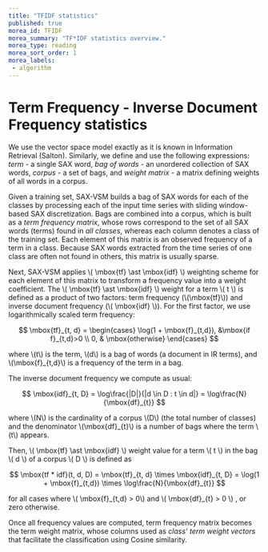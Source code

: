 ```yaml
---
title: "TFIDF statistics"
published: true
morea_id: TFIDF
morea_summary: "TF*IDF statistics overview."
morea_type: reading
morea_sort_order: 1
morea_labels:
 - algorithm
---
```



# Term Frequency - Inverse Document Frequency statistics

We use the vector space model exactly as it is known in Information Retrieval (Salton). Similarly, we define and use the following expressions: _term_ - a single SAX word, _bag of words_ - an unordered collection of SAX words, _corpus_ - a set of bags, and _weight matrix_ - a matrix defining weights of all words in a corpus. 

Given a training set, SAX-VSM builds a bag of SAX words for each of the classes by processing each of the input time series with sliding window-based SAX discretization. Bags are combined into a corpus, which is built as a _term frequency matrix_, whose
rows correspond to the set of all SAX words (terms) found in _all classes_, whereas each column denotes a class of the training set. 
Each element of this matrix is an observed frequency of a term in a class. Because SAX words extracted from the time series of one class are often not found in others, this matrix is usually sparse. 

Next, SAX-VSM applies \\( \mbox{tf} \ast \mbox{idf} \\) weighting scheme for each element of this matrix to transform a frequency value into a weight coefficient. The \\( \mbox{tf} \ast \mbox{idf} \\) weight for a term \\( t \\) is defined as a product of two factors: term frequency (\\(\mbox{tf}\\)) and inverse document frequency (\\( \mbox{idf} \\)). For the first factor, we use logarithmically scaled term frequency:

$$ \mbox{tf}_{t, d} =  \begin{cases} \log(1 + \mbox{f}_{t,d}), &\mbox{if f}_{t,d}>0  \\ 0, & \mbox{otherwise} \end{cases} $$ 

where \\(t\\) is the term, \\(d\\) is a bag of words (a document in IR terms), and \\(\mbox{f}_{t,d}\\) is a frequency of the term in a bag.

The inverse document frequency we compute as usual:

$$ \mbox{idf}_{t, D} =  \log\frac{|D|}{|d \in D : t \in d|} = \log\frac{N}{\mbox{df}_{t}} $$

where \\(N\\) is the cardinality of a corpus \\(D\\) (the total number of classes) and the 
denominator \\(\mbox{df}_{t}\\) is a number of bags where the term \\(t\\) appears.

Then, \\( \mbox{tf} \ast \mbox{idf} \\) weight value for a term \\( t \\) in the bag \\( d \\) of a corpus \\( D \\) 
is defined as 

$$ \mbox{tf * idf}(t, d, D) =  \mbox{tf}_{t, d} \times \mbox{idf}_{t, D} = \log(1 + \mbox{f}_{t,d}) \times \log\frac{N}{\mbox{df}_{t}} $$

for all cases where \\( \mbox{f}\_{t,d} > 0\\) and \\( \mbox{df}\_{t} > 0 \\) , or zero otherwise.

Once all frequency values are computed, term frequency matrix becomes the term weight matrix, whose columns used as _class' term weight vectors_ that facilitate the classification using Cosine similarity.